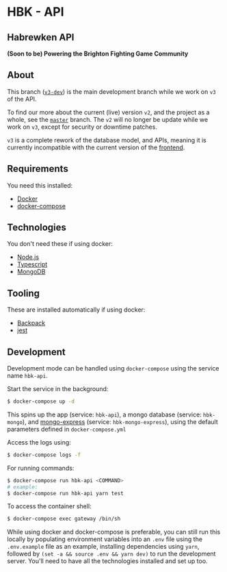 # HBK - API
## Habrewken API
**(Soon to be) Powering the Brighton Fighting Game Community**

## About

This branch ([`v3-dev`](https://github.com/fightlab/brighton-fgc-api/tree/v3-dev)) is the main development branch while we work on `v3` of the API.

To find our more about the current (live) version `v2`, and the project as a whole, see the [`master`](https://github.com/fightlab/brighton-fgc-api/tree/master) branch. The `v2` will no longer be update while we work on `v3`, except for security or downtime patches.

`v3` is a complete rework of the database model, and APIs, meaning it is currently incompatible with the current version of the [frontend](https://github.com/fightlab/brighton-fgc-client).

## Requirements
You need this installed:
* [Docker](https://www.docker.com/)
* [docker-compose](https://docs.docker.com/compose/)

## Technologies
You don't need these if using docker:
* [Node.js](https://nodejs.org/en/)
* [Typescript](https://www.typescriptlang.org/)
* [MongoDB](https://www.mongodb.com/)

## Tooling
These are installed automatically if using docker:
* [Backpack](https://github.com/jaredpalmer/backpack)
* [jest](https://jestjs.io/)

## Development

Development mode can be handled using `docker-compose` using the service name `hbk-api`.

Start the service in the background:
```sh
$ docker-compose up -d
```

This spins up the app (service: `hbk-api`), a mongo database (service: `hbk-mongo`), and [mongo-express](https://github.com/mongo-express/mongo-express) (service: `hbk-mongo-express`), using the default parameters defined in `docker-compose.yml`

Access the logs using:
```sh
$ docker-compose logs -f
```

For running commands:
```sh
$ docker-compose run hbk-api <COMMAND>
# example:
$ docker-compose run hbk-api yarn test
```

To access the container shell:
```sh
$ docker-compose exec gateway /bin/sh
```

While using docker and docker-compose is preferable, you can still run this locally by populating environment variables into an `.env` file using the `.env.example` file as an example, installing dependencies using `yarn`, followed by `(set -a && source .env && yarn dev)` to run the development server. You'll need to have all the technologies installed and set up too.
